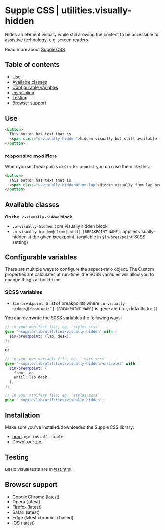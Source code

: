 # Supple CSS | utilities.visually-hidden

Hides an element visually while still allowing the content to be accessible to assistive technology, e.g. screen readers.

Read more about [Supple CSS](https://github.com/supple-css/supple).

## Table of contents

* [Use](#use)
* [Available classes](#available-classes)
* [Configurable variables](#configurable-variables)
* [Installation](#installation)
* [Testing](#testing)
* [Browser support](#browser-support)

## Use

```html
<button>
  This button has text that is
  <span class="u-visually-hidden">hidden visually but still available for screenreaders etc.</span>
</button>
```

### responsive modifiers
When you set breakpoints in `$in-breakpoint` you can use them like this:

```html
<button>
  This button has text that is
  <span class="u-visually-hidden@from-lap">Hidden visually from lap breakpoint but still available for screenreaders etc.</span>
</button>
```

## Available classes

**On the `.o-visually-hidden` block**

* `.o-visually-hidden`: core visually hidden block
* `.o-visually-hidden@[from|until]-[BREAKPOINT-NAME]`: applies visually-hidden at the given breakpoint. (available in `$in-breakpoint` SCSS setting)

## Configurable variables
There are multiple ways to configure the aspect-ratio object. The Custom properties are calculated at run-time, the SCSS variables will allow you to change things at build-time.

### SCSS variables

* `$in-breakpoint`: a list of breakpoints where `.o-visually-hidden@[from|until]-[BREAKPOINT-NAME]` is generated for, defaults to: `()`

You can overwrite the SCSS variables the following ways:

```scss
// in your manifest file, eg. `styles.scss`
@use '~supple/lib/utilities/visually-hidden' with (
  $in-breakpoint: (lap, desk),
);
```
or
```scss
// in your own variable file, eg. `_vars.scss`
@use '~supple/lib/utilities/visually-hidden/variables' with (
  $in-breakpoint: (
    from: lap,
    until: lap desk,
  ),
);

// in your manifest file, eg. `styles.scss`
@use '~supple/lib/utilities/visually-hidden';
```


## Installation
Make sure you've installed/downloaded the Supple CSS library:

* [npm](https://www.npmjs.com/package/supple): `npm install supple`
* Download: [zip](https://github.com/supple-css/supple/releases/latest)


## Testing
Basic visual tests are in [test.html](./test.html).


## Browser support

* Google Chrome (latest)
* Opera (latest)
* Firefox (latest)
* Safari (latest)
* Edge (latest chromium based)
* iOS (latest)
